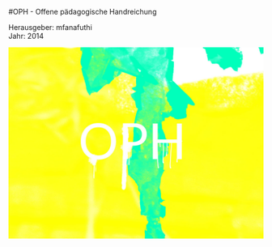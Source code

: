 #OPH - Offene pädagogische Handreichung

Herausgeber: mfanafuthi  
Jahr: 2014

![Titelbild](../images/Beispielbild.jpg)